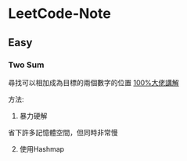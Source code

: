 # LeetCode-Note
## Easy
### Two Sum
尋找可以相加成為目標的兩個數字的位置
[100%大佬講解](https://www.code-recipe.com/post/two-sum)

方法:
1. 暴力硬解
  
  省下許多記憶體空間，但同時非常慢
  
2. 使用Hashmap
